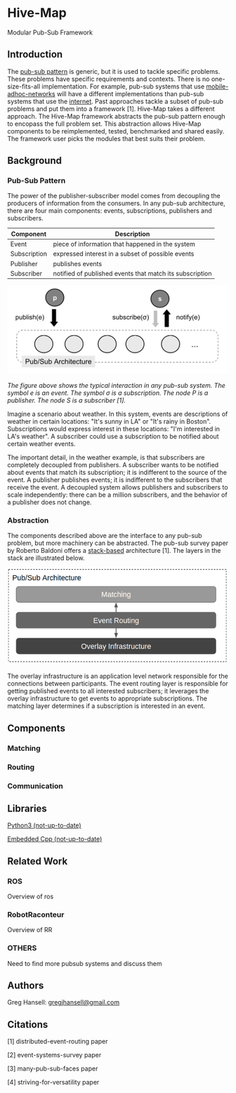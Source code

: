 # Hive-Map

Modular Pub-Sub Framework

## Introduction
The [pub-sub pattern](https://en.wikipedia.org/wiki/Publish%E2%80%93subscribe_pattern) is generic, but it is used to tackle specific problems. These problems have specific requirements and contexts. There is no one-size-fits-all implementation. For example, pub-sub systems that use [mobile-adhoc-networks](https://en.wikipedia.org/wiki/Wireless_ad_hoc_network) will have a different implementations than pub-sub systems that use the [internet](https://en.wikipedia.org/wiki/Internet). Past approaches tackle a subset of pub-sub problems and put them into a framework [1]. Hive-Map takes a different approach. The Hive-Map framework abstracts the pub-sub pattern enough to encopass the full problem set. This abstraction allows Hive-Map components to be reimplemented, tested, benchmarked and shared easily. The framework user picks the modules that best suits their problem.        

## Background

### Pub-Sub Pattern

The power of the publisher-subscriber model comes from decoupling the producers of information from the consumers. In any pub-sub architecture, there are four main components: events, subscriptions, publishers and subscribers.

|Component| Description|
|------------|----------|
|Event       | piece of information that happened in the system|
|Subscription| expressed interest in a subset of possible events|
|Publisher   | publishes events|
|Subscriber  | notified of published events that match its subscription|

![ ](docs/images/pub-sub-diagram.png)

*The figure above shows the typical interaction in any pub-sub system. The symbol e is an event. The symbol &#963; is a subscription. The node *P* is a publisher. The node *S* is a subscriber [1].*

Imagine a scenario about weather. In this system, events are descriptions of weather in certain locations: "It's sunny in LA" or "It's rainy in Boston". Subscriptions would express interest in these locations: "I'm interested in LA's weather". A subscriber could use a subscription to be notified about certain weather events. 

The important detail, in the weather example, is that subscribers are completely decoupled from publishers. A subscriber wants to be notified about events that match its subscription; it is indifferent to the source of the event. A publisher publishes events; it is indifferent to the subscribers that receive the event. A decoupled system allows publishers and subscribers to scale independently: there can be a million subscribers, and the behavior of a publisher does not change.

### Abstraction

The components described above are the interface to any pub-sub problem, but more machinery can be abstracted. The pub-sub survey paper by Roberto Baldoni offers a [stack-based](https://en.wikipedia.org/wiki/Solution_stack) architecture [1]. The layers in the stack are illustrated below. 

![ ](docs/images/pub-sub-architecture-stack.png)

The overlay infrastructure is an application level network responsible for the connections between participants. The event routing layer is responsible for getting published events to all interested subscribers; it leverages the overlay infrastructure to get events to appropriate subscriptions. The matching layer determines if a subscription is interested in an event.

## Components

### Matching

### Routing

### Communication

## Libraries

[Python3 (not-up-to-date)](https://github.com/gregjhansell97/hive-map-python-3/)

[Embedded Cpp (not-up-to-date)](https://github.com/gregjhansell97/hive-map-cpp/)

## Related Work

### ROS
Overview of ros

### RobotRaconteur
Overview of RR

### OTHERS
Need to find more pubsub systems and discuss them

## Authors
Greg Hansell: gregjhansell@gmail.com

## Citations

[1] distributed-event-routing paper

[2] event-systems-survey paper

[3] many-pub-sub-faces paper

[4] striving-for-versatility paper
